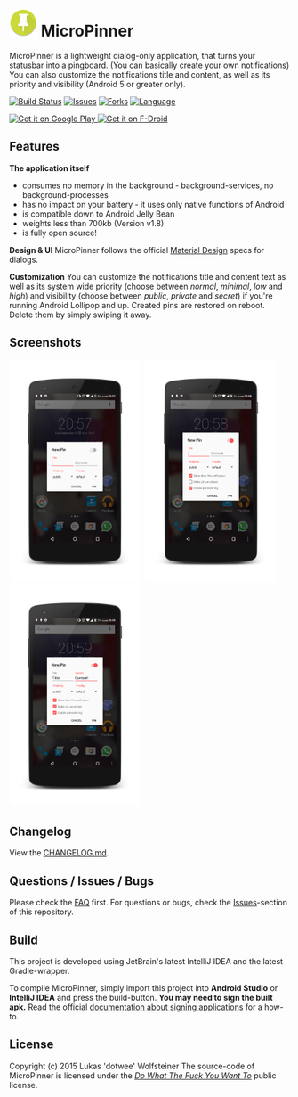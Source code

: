 # <img src="gp-res/playstore_icon.png" height="50px"/> MicroPinner

MicroPinner is a lightweight dialog-only application, that turns your statusbar into a pingboard. (You can basically create your own notifications)
You can also customize the notifications title and content, as well as its priority and visibility (Android 5 or greater only).

[![Build Status](https://travis-ci.org/dotWee/MicroPinner.svg?branch=master)](https://travis-ci.org/dotWee/MicroPinner)
[![Issues](https://img.shields.io/github/issues/dotWee/MicroPinner.svg)](https://github.com/dotWee/MicroPinner/issues)
[![Forks](https://img.shields.io/github/forks/dotWee/MicroPinner.svg)](https://github.com/dotWee/MicroPinner/network/members)
[![Language](https://img.shields.io/badge/language-java-orange.svg)](https://github.com/dotWee/MicroPinner/search?l=java)

<a href="https://play.google.com/store/apps/details?id=de.dotwee.micropinner">
  <img alt="Get it on Google Play"
       src="https://developer.android.com/images/brand/en_generic_rgb_wo_45.png" />
</a>

<a href="https://f-droid.org/repository/browse/?fdid=de.dotwee.micropinner">
  <img alt="Get it on F-Droid"
       src="https://cloud.githubusercontent.com/assets/12447257/8024903/ce8dca32-0d44-11e5-95b0-e97d1d027351.png" />
</a>

## Features

<b>The application itself</b>
+ consumes no memory in the background - background-services, no background-processes 
+ has no impact on your battery - it uses only native functions of Android
+ is compatible down to Android Jelly Bean
+ weights less than 700kb (Version v1.8)
+ is fully open source!  

<b>Design & UI</b>
MicroPinner follows the official [Material Design](https://www.google.com/design/spec/components/dialogs.html#dialogs-specs) specs for dialogs.

<b>Customization</b>
You can customize the notifications title and content text as well as its system wide priority (choose between *normal*, *minimal*, *low* and *high*) and visibility (choose between *public*, *private* and *secret*) if you're running Android Lollipop and up. 
Created pins are restored on reboot. Delete them by simply swiping it away. 

## Screenshots

<img src="art/sc_light_new_framed.png" height="400px"/>
&nbsp;<img src="art/sc_light_new_advanced_framed.png" height="400px"/>
&nbsp;<img src="art/sc_light_new_filled_framed.png" height="400px"/>

## Changelog

View the [CHANGELOG.md](/docs/CHANGELOG.md).

## Questions / Issues / Bugs

Please check the [FAQ](/docs/FAQ.md) first.
For questions or bugs, check the [Issues](https://github.com/dotWee/MicroPinner/issues)-section of this repository.

## Build

This project is developed using JetBrain's latest IntelliJ IDEA and the latest Gradle-wrapper.

To compile MicroPinner, simply import this project into **Android Studio** or **IntelliJ IDEA** and press the build-button.
**You may need to sign the built apk.** Read the official [documentation about signing applications](https://developer.android.com/tools/publishing/app-signing.html) for a how-to.

## License

Copyright (c) 2015 Lukas 'dotwee' Wolfsteiner
The source-code of MicroPinner is licensed under the [_Do What The Fuck You Want To_](/LICENSE.md) public license.
